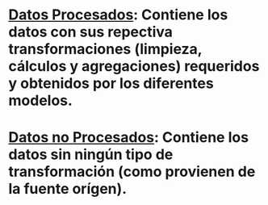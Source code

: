 # **[Datos Procesados](https://github.com/malejacp4/ProyectoGrado/tree/main/datos/datos_procesados)**:  Contiene los datos con sus repectiva transformaciones (limpieza, cálculos y agregaciones) requeridos y obtenidos por los diferentes modelos.
# **[Datos no Procesados](https://github.com/malejacp4/ProyectoGrado/tree/main/datos/datos_sin_procesar)**:  Contiene los datos sin ningún tipo de transformación (como provienen de la fuente orígen).
